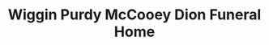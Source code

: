 ---
title: "Wiggin Purdy McCooey Dion Funeral Home"
url: /dover/wiggin-purdy-mccooey-dion-funeral-home/
shop: funeral directors
---